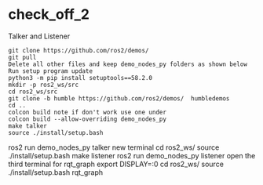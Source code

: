 # check_off_2
Talker and Listener
```
git clone https://github.com/ros2/demos/ 
git pull
Delete all other files and keep demo_nodes_py folders as shown below
Run setup program update
python3 -m pip install setuptools==58.2.0
mkdir -p ros2_ws/src
cd ros2_ws/src
git clone -b humble https://github.com/ros2/demos/  humbledemos
cd ..
colcon build note if don't work use one under  
colcon build --allow-overriding demo_nodes_py
make talker
source ./install/setup.bash
```
ros2 run demo_nodes_py talker
new terminal
cd ros2_ws/
source ./install/setup.bash
make listener
ros2 run demo_nodes_py listener
open the third terminal for rqt_graph
export DISPLAY=:0
cd ros2_ws/
source ./install/setup.bash
rqt_graph
